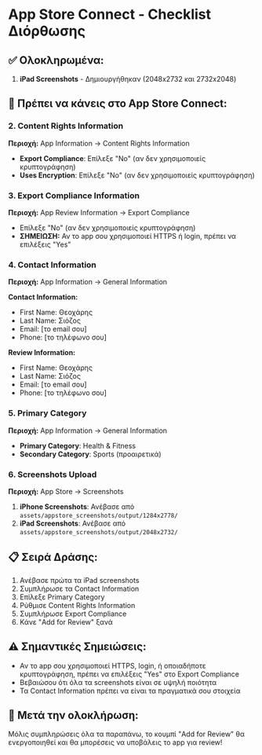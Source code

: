 # App Store Connect - Checklist Διόρθωσης

## ✅ Ολοκληρωμένα:
1. **iPad Screenshots** - Δημιουργήθηκαν (2048x2732 και 2732x2048)

## 🔄 Πρέπει να κάνεις στο App Store Connect:

### 2. Content Rights Information
**Περιοχή:** App Information → Content Rights Information
- **Export Compliance**: Επίλεξε "No" (αν δεν χρησιμοποιείς κρυπτογράφηση)
- **Uses Encryption**: Επίλεξε "No" (αν δεν χρησιμοποιείς κρυπτογράφηση)

### 3. Export Compliance Information  
**Περιοχή:** App Review Information → Export Compliance
- Επίλεξε "No" (αν δεν χρησιμοποιείς κρυπτογράφηση)
- **ΣΗΜΕΙΩΣΗ:** Αν το app σου χρησιμοποιεί HTTPS ή login, πρέπει να επιλέξεις "Yes"

### 4. Contact Information
**Περιοχή:** App Information → General Information

**Contact Information:**
- First Name: Θεοχάρης
- Last Name: Σιόζος  
- Email: [το email σου]
- Phone: [το τηλέφωνο σου]

**Review Information:**
- First Name: Θεοχάρης
- Last Name: Σιόζος
- Email: [το email σου]  
- Phone: [το τηλέφωνο σου]

### 5. Primary Category
**Περιοχή:** App Information → General Information
- **Primary Category**: Health & Fitness
- **Secondary Category**: Sports (προαιρετικά)

### 6. Screenshots Upload
**Περιοχή:** App Store → Screenshots
1. **iPhone Screenshots**: Ανέβασε από `assets/appstore_screenshots/output/1284x2778/`
2. **iPad Screenshots**: Ανέβασε από `assets/appstore_screenshots/output/2048x2732/`

## 📋 Σειρά Δράσης:
1. Ανέβασε πρώτα τα iPad screenshots
2. Συμπλήρωσε τα Contact Information
3. Επίλεξε Primary Category
4. Ρύθμισε Content Rights Information
5. Συμπλήρωσε Export Compliance
6. Κάνε "Add for Review" ξανά

## ⚠️ Σημαντικές Σημειώσεις:
- Αν το app σου χρησιμοποιεί HTTPS, login, ή οποιαδήποτε κρυπτογράφηση, πρέπει να επιλέξεις "Yes" στο Export Compliance
- Βεβαιώσου ότι όλα τα screenshots είναι σε υψηλή ποιότητα
- Τα Contact Information πρέπει να είναι τα πραγματικά σου στοιχεία

## 🎯 Μετά την ολοκλήρωση:
Μόλις συμπληρώσεις όλα τα παραπάνω, το κουμπί "Add for Review" θα ενεργοποιηθεί και θα μπορέσεις να υποβάλεις το app για review!
